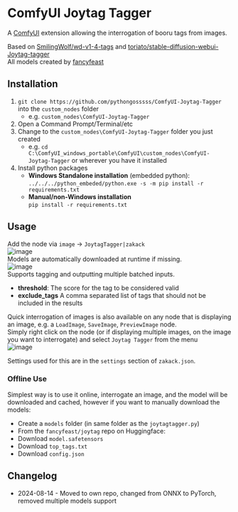 # ComfyUI Joytag Tagger

A [ComfyUI](https://github.com/comfyanonymous/ComfyUI) extension allowing the interrogation of booru tags from images.

Based on [SmilingWolf/wd-v1-4-tags](https://huggingface.co/spaces/SmilingWolf/wd-v1-4-tags) and [toriato/stable-diffusion-webui-Joytag-tagger](https://github.com/toriato/stable-diffusion-webui-WD14-tagger)  
All models created by [fancyfeast](https://huggingface.co/fancyfeast/joytag)

## Installation
1. `git clone https://github.com/pythongosssss/ComfyUI-Joytag-Tagger` into the `custom_nodes` folder 
    - e.g. `custom_nodes\ComfyUI-Joytag-Tagger`  
2. Open a Command Prompt/Terminal/etc
3. Change to the `custom_nodes\ComfyUI-Joytag-Tagger` folder you just created 
    - e.g. `cd C:\ComfyUI_windows_portable\ComfyUI\custom_nodes\ComfyUI-Joytag-Tagger` or wherever you have it installed
4.  Install python packages
      - **Windows Standalone installation** (embedded python):   
       `../../../python_embeded/python.exe -s -m pip install -r requirements.txt`  
      - **Manual/non-Windows installation**   
        `pip install -r requirements.txt`

## Usage
Add the node via `image` -> `JoytagTagger|zakack`  
![image](https://github.com/zakack/ComfyUI-Joytag-Tagger/assets/125205205/ee6756ae-73f6-4e9f-a3da-eb87a056eb87)  
Models are automatically downloaded at runtime if missing.  
![image](https://github.com/zakack/ComfyUI-Joytag-Tagger/assets/125205205/cc09ae71-1a38-44da-afec-90f470a4b47d)  
Supports tagging and outputting multiple batched inputs.   
- **threshold**: The score for the tag to be considered valid
- **exclude_tags** A comma separated list of tags that should not be included in the results

Quick interrogation of images is also available on any node that is displaying an image, e.g. a `LoadImage`, `SaveImage`, `PreviewImage` node.  
Simply right click on the node (or if displaying multiple images, on the image you want to interrogate) and select `Joytag Tagger` from the menu  
![image](https://github.com/zakack/ComfyUI-Joytag-Tagger/assets/125205205/11733899-6163-49f6-a22b-8dd86d910de6)

Settings used for this are in the `settings` section of `zakack.json`.

### Offline Use
Simplest way is to use it online, interrogate an image, and the model will be downloaded and cached, however if you want to manually download the models:
- Create a `models` folder (in same folder as the `joytagtagger.py`)
- From the `fancyfeast/joytag` repo on Huggingface:
- Download `model.safetensors`
- Download `top_tags.txt`
- Download `config.json`

## Changelog
- 2024-08-14 - Moved to own repo, changed from ONNX to PyTorch, removed multiple models support
